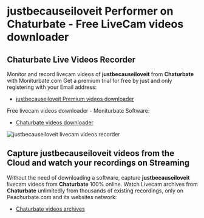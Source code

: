 # justbecauseiloveit Performer on Chaturbate - Free LiveCam videos downloader

## Chaturbate Live Videos Recorder

Monitor and record livecam videos of **justbecauseiloveit** from **Chaturbate** with Moniturbate.com
Get a premium trial for free by just and only registering with your Email address:
* [justbecauseiloveit Premium videos downloader](https://moniturbate.com/request-demo-licence-key.html)

Free livecam videos downloader - Moniturbate Software:
* [Chaturbate videos downloader](https://moniturbate.com/moniturbate-download-software.html)

![justbecauseiloveit livecam videos recorder](https://peachurnet.com/templates/moniturbate-software.png)


## Capture justbecauseiloveit videos from the Cloud and watch your recordings on Streaming

Without the need of downloading a software, capture **justbecauseiloveit** livecam videos from **Chaturbate** 100% online.
Watch Livecam archives from **Chaturbate** unlimitedly from thousands of existing recordings, only on Peachurbate.com and its websites network:
* [Chaturbate videos archives](https://peachurnet.com/)